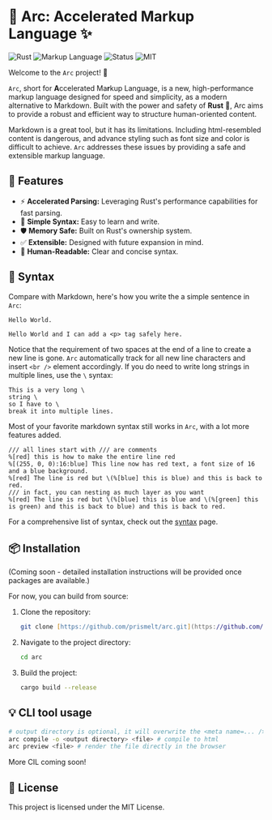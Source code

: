 # 🚀 Arc: Accelerated Markup Language ✨

![Rust](https://img.shields.io/badge/rust-%23000000.svg?style=for-the-badge&logo=rust&logoColor=white)
![Markup Language](https://img.shields.io/badge/Language-Markup-blue.svg?style=for-the-badge)
![Status](https://img.shields.io/badge/status-beta-orange.svg?style=for-the-badge)
![MIT](https://img.shields.io/badge/License-MIT-blue.svg?style=for-the-badge)

Welcome to the `Arc` project! 👋

`Arc`, short for **A**ccelerated Ma**r**kup Language, is a new, high-performance markup language designed for speed and simplicity, as a modern alternative to Markdown. Built with the power and safety of **Rust** 🦀, Arc aims to provide a robust and efficient way to structure human-oriented content.

Markdown is a great tool, but it has its limitations. Including html-resembled content is dangerous, and advance styling such as font size and color is difficult to achieve. `Arc` addresses these issues by providing a safe and extensible markup language.

## 🌟 Features

- ⚡ **Accelerated Parsing:** Leveraging Rust's performance capabilities for fast parsing.
- 🎯 **Simple Syntax:** Easy to learn and write.
- 🛡️ **Memory Safe:** Built on Rust's ownership system.
- ✅ **Extensible:** Designed with future expansion in mind.
- 📄 **Human-Readable:** Clear and concise syntax.

## 📖 Syntax

Compare with Markdown, here's how you write the a simple sentence in `Arc`:

```markdown
Hello World.
```

```arc
Hello World and I can add a <p> tag safely here.
```

Notice that the requirement of two spaces at the end of a line to create a new line is gone. `Arc` automatically track for all new line characters and insert `<br />` element accordingly. If you do need to write long strings in multiple lines, use the `\` syntax:

```arc
This is a very long \
string \
so I have to \
break it into multiple lines.
```

Most of your favorite markdown syntax still works in `Arc`, with a lot more features added.

```arc
/// all lines start with /// are comments
%[red] this is how to make the entire line red
%[(255, 0, 0):16:blue] This line now has red text, a font size of 16 and a blue background.
%[red] The line is red but \(%[blue] this is blue) and this is back to red.
/// in fact, you can nesting as much layer as you want
%[red] The line is red but \(%[blue] this is blue and \(%[green] this is green) and this is back to blue) and this is back to red.
```

For a comprehensive list of syntax, check out the [syntax](./SYNTAX.md) page.

## 📦 Installation

(Coming soon - detailed installation instructions will be provided once packages are available.)

For now, you can build from source:

1.  Clone the repository:
    ```zsh
    git clone [https://github.com/prismelt/arc.git](https://github.com/prismelt/arc.git)
    ```
2.  Navigate to the project directory:
    ```zsh
    cd arc
    ```
3.  Build the project:
    ```zsh
    cargo build --release
    ```

## 💡 CLI tool usage

```zsh
# output directory is optional, it will overwrite the <meta name=... /> tag.
arc compile -o <output directory> <file> # compile to html
arc preview <file> # render the file directly in the browser
```

More CIL coming soon!

## 📜 License

This project is licensed under the MIT License.
